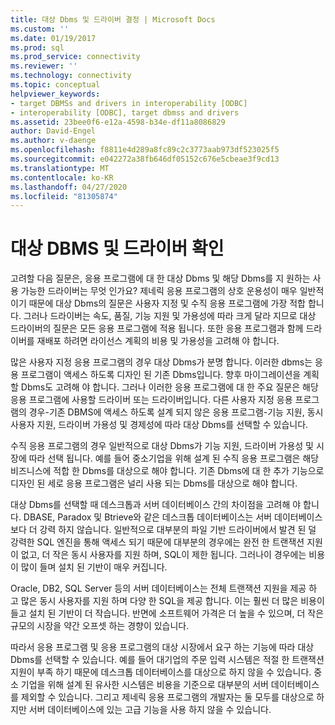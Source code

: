 ```yaml
---
title: 대상 Dbms 및 드라이버 결정 | Microsoft Docs
ms.custom: ''
ms.date: 01/19/2017
ms.prod: sql
ms.prod_service: connectivity
ms.reviewer: ''
ms.technology: connectivity
ms.topic: conceptual
helpviewer_keywords:
- target DBMSs and drivers in interoperability [ODBC]
- interoperability [ODBC], target dbmss and drivers
ms.assetid: 23bee0f6-e12a-4598-b34e-df11a8086829
author: David-Engel
ms.author: v-daenge
ms.openlocfilehash: f8811e4d289a8fc89c2c3773aab973df523025f5
ms.sourcegitcommit: e042272a38fb646df05152c676e5cbeae3f9cd13
ms.translationtype: MT
ms.contentlocale: ko-KR
ms.lasthandoff: 04/27/2020
ms.locfileid: "81305874"
---
```

# <a name="determining-the-target-dbmss-and-drivers"></a>대상 DBMS 및 드라이버 확인
고려할 다음 질문은, 응용 프로그램에 대 한 대상 Dbms 및 해당 Dbms를 지 원하는 사용 가능한 드라이버는 무엇 인가요? 제네릭 응용 프로그램의 상호 운용성이 매우 일반적 이기 때문에 대상 Dbms의 질문은 사용자 지정 및 수직 응용 프로그램에 가장 적합 합니다. 그러나 드라이버는 속도, 품질, 기능 지원 및 가용성에 따라 크게 달라 지므로 대상 드라이버의 질문은 모든 응용 프로그램에 적용 됩니다. 또한 응용 프로그램과 함께 드라이버를 재배포 하려면 라이선스 계획의 비용 및 가용성을 고려해 야 합니다.  
  
 많은 사용자 지정 응용 프로그램의 경우 대상 Dbms가 분명 합니다. 이러한 dbms는 응용 프로그램이 액세스 하도록 디자인 된 기존 Dbms입니다. 향후 마이그레이션을 계획할 Dbms도 고려해 야 합니다. 그러나 이러한 응용 프로그램에 대 한 주요 질문은 해당 응용 프로그램에 사용할 드라이버 또는 드라이버입니다. 다른 사용자 지정 응용 프로그램의 경우-기존 DBMS에 액세스 하도록 설계 되지 않은 응용 프로그램-기능 지원, 동시 사용자 지원, 드라이버 가용성 및 경제성에 따라 대상 Dbms를 선택할 수 있습니다.  
  
 수직 응용 프로그램의 경우 일반적으로 대상 Dbms가 기능 지원, 드라이버 가용성 및 시장에 따라 선택 됩니다. 예를 들어 중소기업을 위해 설계 된 수직 응용 프로그램은 해당 비즈니스에 적합 한 Dbms를 대상으로 해야 합니다. 기존 Dbms에 대 한 추가 기능으로 디자인 된 세로 응용 프로그램은 널리 사용 되는 Dbms를 대상으로 해야 합니다.  
  
 대상 Dbms를 선택할 때 데스크톱과 서버 데이터베이스 간의 차이점을 고려해 야 합니다. DBASE, Paradox 및 Btrieve와 같은 데스크톱 데이터베이스는 서버 데이터베이스 보다 더 강력 하지 않습니다. 일반적으로 대부분의 파일 기반 드라이버에서 발견 된 덜 강력한 SQL 엔진을 통해 액세스 되기 때문에 대부분의 경우에는 완전 한 트랜잭션 지원이 없고, 더 작은 동시 사용자를 지원 하며, SQL이 제한 됩니다. 그러나이 경우에는 비용이 많이 들며 설치 된 기반이 매우 커집니다.  
  
 Oracle, DB2, SQL Server 등의 서버 데이터베이스는 전체 트랜잭션 지원을 제공 하 고 많은 동시 사용자를 지원 하며 다양 한 SQL을 제공 합니다. 이는 훨씬 더 많은 비용이 들고 설치 된 기반이 더 작습니다. 반면에 소프트웨어 가격은 더 높을 수 있으며, 더 작은 규모의 시장을 약간 오프셋 하는 경향이 있습니다.  
  
 따라서 응용 프로그램 및 응용 프로그램의 대상 시장에서 요구 하는 기능에 따라 대상 Dbms를 선택할 수 있습니다. 예를 들어 대기업의 주문 입력 시스템은 적절 한 트랜잭션 지원이 부족 하기 때문에 데스크톱 데이터베이스를 대상으로 하지 않을 수 있습니다. 중소 기업을 위해 설계 된 유사한 시스템은 비용을 기준으로 대부분의 서버 데이터베이스를 제외할 수 있습니다. 그리고 제네릭 응용 프로그램의 개발자는 둘 모두를 대상으로 하지만 서버 데이터베이스에 있는 고급 기능을 사용 하지 않을 수 있습니다.
